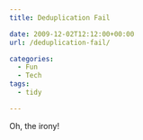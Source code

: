 ```yaml
---
title: Deduplication Fail

date: 2009-12-02T12:12:00+00:00
url: /deduplication-fail/

categories:
  - Fun
  - Tech
tags:
  - tidy

---
```

Oh, the irony!<figure class="kg-card kg-image-card">

<img decoding="async" src="https://blog.iannelson.uk/wp-content/uploads/2023/08/Deduplication_2.png" class="kg-image" alt loading="lazy" /> </figure>